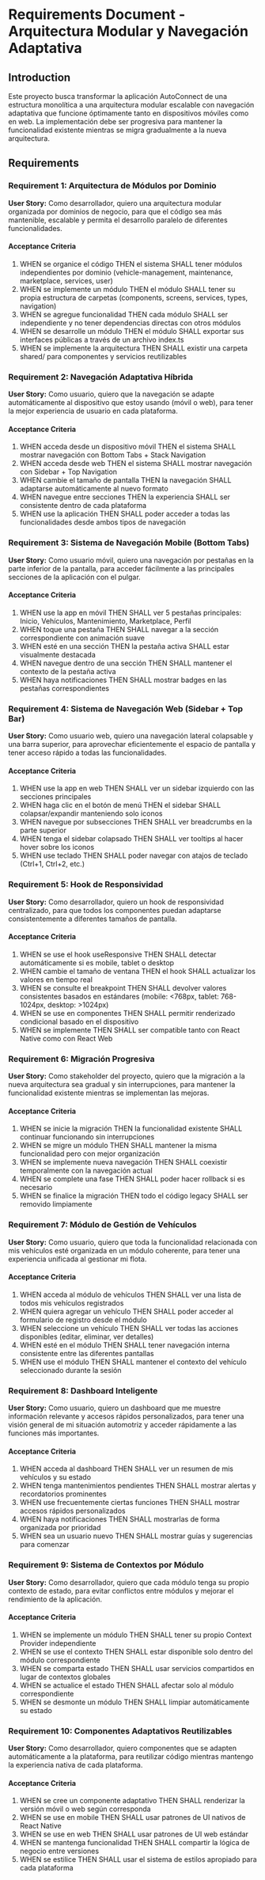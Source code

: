# Requirements Document - Arquitectura Modular y Navegación Adaptativa

## Introduction

Este proyecto busca transformar la aplicación AutoConnect de una estructura monolítica a una arquitectura modular escalable con navegación adaptativa que funcione óptimamente tanto en dispositivos móviles como en web. La implementación debe ser progresiva para mantener la funcionalidad existente mientras se migra gradualmente a la nueva arquitectura.

## Requirements

### Requirement 1: Arquitectura de Módulos por Dominio

**User Story:** Como desarrollador, quiero una arquitectura modular organizada por dominios de negocio, para que el código sea más mantenible, escalable y permita el desarrollo paralelo de diferentes funcionalidades.

#### Acceptance Criteria

1. WHEN se organice el código THEN el sistema SHALL tener módulos independientes por dominio (vehicle-management, maintenance, marketplace, services, user)
2. WHEN se implemente un módulo THEN el módulo SHALL tener su propia estructura de carpetas (components, screens, services, types, navigation)
3. WHEN se agregue funcionalidad THEN cada módulo SHALL ser independiente y no tener dependencias directas con otros módulos
4. WHEN se desarrolle un módulo THEN el módulo SHALL exportar sus interfaces públicas a través de un archivo index.ts
5. WHEN se implemente la arquitectura THEN SHALL existir una carpeta shared/ para componentes y servicios reutilizables

### Requirement 2: Navegación Adaptativa Híbrida

**User Story:** Como usuario, quiero que la navegación se adapte automáticamente al dispositivo que estoy usando (móvil o web), para tener la mejor experiencia de usuario en cada plataforma.

#### Acceptance Criteria

1. WHEN acceda desde un dispositivo móvil THEN el sistema SHALL mostrar navegación con Bottom Tabs + Stack Navigation
2. WHEN acceda desde web THEN el sistema SHALL mostrar navegación con Sidebar + Top Navigation
3. WHEN cambie el tamaño de pantalla THEN la navegación SHALL adaptarse automáticamente al nuevo formato
4. WHEN navegue entre secciones THEN la experiencia SHALL ser consistente dentro de cada plataforma
5. WHEN use la aplicación THEN SHALL poder acceder a todas las funcionalidades desde ambos tipos de navegación

### Requirement 3: Sistema de Navegación Mobile (Bottom Tabs)

**User Story:** Como usuario móvil, quiero una navegación por pestañas en la parte inferior de la pantalla, para acceder fácilmente a las principales secciones de la aplicación con el pulgar.

#### Acceptance Criteria

1. WHEN use la app en móvil THEN SHALL ver 5 pestañas principales: Inicio, Vehículos, Mantenimiento, Marketplace, Perfil
2. WHEN toque una pestaña THEN SHALL navegar a la sección correspondiente con animación suave
3. WHEN esté en una sección THEN la pestaña activa SHALL estar visualmente destacada
4. WHEN navegue dentro de una sección THEN SHALL mantener el contexto de la pestaña activa
5. WHEN haya notificaciones THEN SHALL mostrar badges en las pestañas correspondientes

### Requirement 4: Sistema de Navegación Web (Sidebar + Top Bar)

**User Story:** Como usuario web, quiero una navegación lateral colapsable y una barra superior, para aprovechar eficientemente el espacio de pantalla y tener acceso rápido a todas las funcionalidades.

#### Acceptance Criteria

1. WHEN use la app en web THEN SHALL ver un sidebar izquierdo con las secciones principales
2. WHEN haga clic en el botón de menú THEN el sidebar SHALL colapsar/expandir manteniendo solo iconos
3. WHEN navegue por subsecciones THEN SHALL ver breadcrumbs en la parte superior
4. WHEN tenga el sidebar colapsado THEN SHALL ver tooltips al hacer hover sobre los iconos
5. WHEN use teclado THEN SHALL poder navegar con atajos de teclado (Ctrl+1, Ctrl+2, etc.)

### Requirement 5: Hook de Responsividad

**User Story:** Como desarrollador, quiero un hook de responsividad centralizado, para que todos los componentes puedan adaptarse consistentemente a diferentes tamaños de pantalla.

#### Acceptance Criteria

1. WHEN se use el hook useResponsive THEN SHALL detectar automáticamente si es mobile, tablet o desktop
2. WHEN cambie el tamaño de ventana THEN el hook SHALL actualizar los valores en tiempo real
3. WHEN se consulte el breakpoint THEN SHALL devolver valores consistentes basados en estándares (mobile: <768px, tablet: 768-1024px, desktop: >1024px)
4. WHEN se use en componentes THEN SHALL permitir renderizado condicional basado en el dispositivo
5. WHEN se implemente THEN SHALL ser compatible tanto con React Native como con React Web

### Requirement 6: Migración Progresiva

**User Story:** Como stakeholder del proyecto, quiero que la migración a la nueva arquitectura sea gradual y sin interrupciones, para mantener la funcionalidad existente mientras se implementan las mejoras.

#### Acceptance Criteria

1. WHEN se inicie la migración THEN la funcionalidad existente SHALL continuar funcionando sin interrupciones
2. WHEN se migre un módulo THEN SHALL mantener la misma funcionalidad pero con mejor organización
3. WHEN se implemente nueva navegación THEN SHALL coexistir temporalmente con la navegación actual
4. WHEN se complete una fase THEN SHALL poder hacer rollback si es necesario
5. WHEN se finalice la migración THEN todo el código legacy SHALL ser removido limpiamente

### Requirement 7: Módulo de Gestión de Vehículos

**User Story:** Como usuario, quiero que toda la funcionalidad relacionada con mis vehículos esté organizada en un módulo coherente, para tener una experiencia unificada al gestionar mi flota.

#### Acceptance Criteria

1. WHEN acceda al módulo de vehículos THEN SHALL ver una lista de todos mis vehículos registrados
2. WHEN quiera agregar un vehículo THEN SHALL poder acceder al formulario de registro desde el módulo
3. WHEN seleccione un vehículo THEN SHALL ver todas las acciones disponibles (editar, eliminar, ver detalles)
4. WHEN esté en el módulo THEN SHALL tener navegación interna consistente entre las diferentes pantallas
5. WHEN use el módulo THEN SHALL mantener el contexto del vehículo seleccionado durante la sesión

### Requirement 8: Dashboard Inteligente

**User Story:** Como usuario, quiero un dashboard que me muestre información relevante y accesos rápidos personalizados, para tener una visión general de mi situación automotriz y acceder rápidamente a las funciones más importantes.

#### Acceptance Criteria

1. WHEN acceda al dashboard THEN SHALL ver un resumen de mis vehículos y su estado
2. WHEN tenga mantenimientos pendientes THEN SHALL mostrar alertas y recordatorios prominentes
3. WHEN use frecuentemente ciertas funciones THEN SHALL mostrar accesos rápidos personalizados
4. WHEN haya notificaciones THEN SHALL mostrarlas de forma organizada por prioridad
5. WHEN sea un usuario nuevo THEN SHALL mostrar guías y sugerencias para comenzar

### Requirement 9: Sistema de Contextos por Módulo

**User Story:** Como desarrollador, quiero que cada módulo tenga su propio contexto de estado, para evitar conflictos entre módulos y mejorar el rendimiento de la aplicación.

#### Acceptance Criteria

1. WHEN se implemente un módulo THEN SHALL tener su propio Context Provider independiente
2. WHEN se use el contexto THEN SHALL estar disponible solo dentro del módulo correspondiente
3. WHEN se comparta estado THEN SHALL usar servicios compartidos en lugar de contextos globales
4. WHEN se actualice el estado THEN SHALL afectar solo al módulo correspondiente
5. WHEN se desmonte un módulo THEN SHALL limpiar automáticamente su estado

### Requirement 10: Componentes Adaptativos Reutilizables

**User Story:** Como desarrollador, quiero componentes que se adapten automáticamente a la plataforma, para reutilizar código mientras mantengo la experiencia nativa de cada plataforma.

#### Acceptance Criteria

1. WHEN se cree un componente adaptativo THEN SHALL renderizar la versión móvil o web según corresponda
2. WHEN se use en mobile THEN SHALL usar patrones de UI nativos de React Native
3. WHEN se use en web THEN SHALL usar patrones de UI web estándar
4. WHEN se mantenga funcionalidad THEN SHALL compartir la lógica de negocio entre versiones
5. WHEN se estilice THEN SHALL usar el sistema de estilos apropiado para cada plataforma